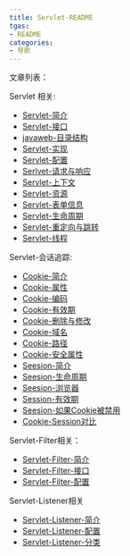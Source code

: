 ```yaml
---
title: Servlet-README
tgas: 
- README
categories: 
- 导航
---
```


文章列表：

Servlet 相关:
- [Servlet-简介](https://famelsy.github.io/2019/03/08/servlet.1/)
- [Servlet-接口](https://famelsy.github.io/2019/03/08/servlet.2)
- [javaweb-目录结构](https://famelsy.github.io/2019/03/08/servlet.3)
- [Servlet-实现](https://famelsy.github.io/2019/03/08/servlet.4)
- [Servlet-配置](https://famelsy.github.io/2019/03/08/servlet.5)
- [Serlvet-请求与响应](https://famelsy.github.io/2019/03/08/servlet.6)
- [Servlet-上下文](https://famelsy.github.io/2019/03/08/servlet.7)
- [Servlet-资源](https://famelsy.github.io/2019/03/08/servlet.8)
- [Servlet-表单信息](https://famelsy.github.io/2019/03/08/servlet.9)
- [Servlet-生命周期](https://famelsy.github.io/2019/03/08/servlet.10)
- [Servlet-重定向与跳转](https://famelsy.github.io/2019/03/08/servlet.11)
- [Servlet-线程](https://famelsy.github.io/2019/03/08/servlet.12)

Servlet-会话追踪:
- [Cookie-简介](https://famelsy.github.io/2019/03/08/servlet.13)
- [Cookie-属性](https://famelsy.github.io/2019/03/08/servlet.14)
- [Cookie-编码](https://famelsy.github.io/2019/03/08/servlet.15)
- [Cookie-有效期](https://famelsy.github.io/2019/03/08/servlet.16)
- [Cookie-删除与修改](https://famelsy.github.io/2019/03/08/servlet.17)
- [Cookie-域名](https://famelsy.github.io/2019/03/08/servlet.18)
- [Cookie-路径](https://famelsy.github.io/2019/03/08/servlet.19)
- [Cookie-安全属性](https://famelsy.github.io/2019/03/08/servlet.20)
- [Seesion-简介](https://famelsy.github.io/2019/03/08/servlet.21)
- [Seesion-生命周期](https://famelsy.github.io/2019/03/08/servlet.22)
- [Seesion-浏览器](https://famelsy.github.io/2019/03/08/servlet.23)
- [Session-有效期](https://famelsy.github.io/2019/03/08/servlet.24)
- [Seesion-如果Cookie被禁用](https://famelsy.github.io/2019/03/08/servlet.25)
- [Cookie-Session对比](https://famelsy.github.io/2019/03/08/servlet.26)



Servlet-Filter相关：
- [Servlet-Filter-简介](https://famelsy.github.io/2019/03/08/servlet.27)
- [Servlet-Filter-接口](https://famelsy.github.io/2019/03/08/servlet.28)
- [Servlet-Filter-配置](https://famelsy.github.io/2019/03/08/servlet.29)

Servlet-Listener相关
- [Servlet-Listener-简介](https://famelsy.github.io/2019/03/08/servlet.30)
- [Servlet-Listener-配置](https://famelsy.github.io/2019/03/08/servlet.31)
- [Servlet-Listener-分类](https://famelsy.github.io/2019/03/08/servlet.32)